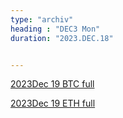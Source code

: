 ```yaml
---
type: "archiv"
heading : "DEC3 Mon"
duration: "2023.DEC.18"


---
```

 



[2023Dec 19 BTC full](/todo/images/btc1h_TGIF-full_2023DEC19.png)

[2023Dec 19 ETH full](/todo/images/eth1h_TGIF-full_2023DEC19.png)

